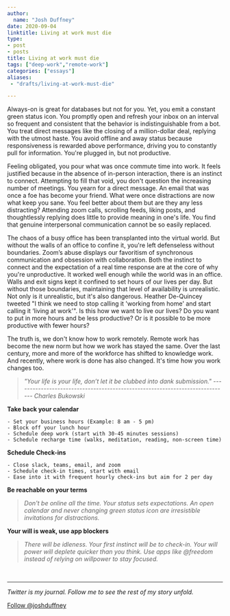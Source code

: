 ```yaml
---
author:
  name: "Josh Duffney"
date: 2020-09-04
linktitle: Living at work must die
type:
- post
- posts
title: Living at work must die
tags: ["deep-work","remote-work"]
categories: ["essays"]
aliases:
 - "drafts/living-at-work-must-die"

---
```


Always-on is great for databases but not for you. Yet, you emit a constant green status icon. You promptly open and refresh your inbox on an interval so frequent and consistent that the behavior is indistinguishable from a bot. You treat direct messages like the closing of a million-dollar deal, replying with the utmost haste. You avoid offline and away status because responsiveness is rewarded above performance, driving you to constantly pull for information. You're plugged in, but not productive.

Feeling obligated, you pour what was once commute time into work. It feels justified because in the absence of in-person interaction, there is an instinct to connect. Attempting to fill that void, you don't question the increasing number of meetings. You yearn for a direct message. An email that was once a foe has become your friend. What were once distractions are now what keep you sane. You feel better about them but are they any less distracting? Attending zoom calls, scrolling feeds, liking posts, and thoughtlessly replying does little to provide meaning in one's life. You find that genuine interpersonal communication cannot be so easily replaced.

The chaos of a busy office has been transplanted into the virtual world. But without the walls of an office to confine it, you're left defenseless without boundaries. Zoom’s abuse displays our favoritism of synchronous communication and obsession with collaboration. Both the instinct to connect and the expectation of a real time response are at the core of why you're unproductive. It worked well enough while the world was in an office. Walls and exit signs kept it confined to set hours of our lives per day. But without those boundaries, maintaining that level of availability is unrealistic. Not only is it unrealistic, but it's also dangerous. Heather De-Quincey tweeted "I think we need to stop calling it 'working from home' and start calling it ‘living at work'". Is this how we want to live our lives? Do you want to put in more hours and be less productive? Or is it possible to be more productive with fewer hours?

The truth is, we don't know how to work remotely. Remote work has become the new norm but how we work has stayed the same. Over the last century, more and more of the workforce has shifted to knowledge work. And recently, where work is done has also changed. It's time how you work changes too. 

> _"Your life is your life, don’t let it be clubbed into dank submission." ----------------------------------------------------------------------------- Charles Bukowski_

**Take back your calendar**
	
	- Set your business hours (Example: 8 am - 5 pm)
	- Block off your lunch hour
	- Schedule deep work (start with 30-45 minutes sessions)
	- Schedule recharge time (walks, meditation, reading, non-screen time)

**Schedule Check-ins**

    - Close slack, teams, email, and zoom
    - Schedule check-in times, start with email
    - Ease into it with frequent hourly check-ins but aim for 2 per day

**Be reachable on your terms**

> _Don't be online all the time. Your status sets expectations. An open calendar and never changing green status icon are irresistible invitations for distractions._

**Your will is weak, use app blockers**

> _There will be idleness. Your first instinct will be to check-in. Your will power will deplete quicker than you think. Use apps like @freedom instead of relying on willpower to stay focused._
<br>

---

_Twitter is my journal. Follow me to see the rest of my story unfold._

<a href="https://twitter.com/joshduffney?ref_src=twsrc%5Etfw" class="twitter-follow-button" data-size="large" data-lang="en" data-show-count="false">Follow @joshduffney</a><script async src="https://platform.twitter.com/widgets.js" charset="utf-8"></script>

<br>